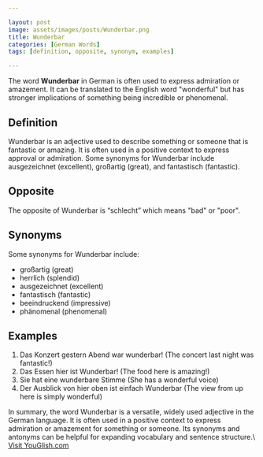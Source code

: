 ```yaml
---

layout: post
image: assets/images/posts/Wunderbar.png
title: Wunderbar
categories: [German Words]
tags: [definition, opposite, synonym, examples]

---
```


The word **Wunderbar** in German is often used to express admiration or amazement. It can be translated to the English word "wonderful" but has stronger implications of something being incredible or phenomenal.

## Definition

Wunderbar is an adjective used to describe something or someone that is fantastic or amazing. It is often used in a positive context to express approval or admiration. Some synonyms for Wunderbar include ausgezeichnet (excellent), großartig (great), and fantastisch (fantastic).

## Opposite

The opposite of Wunderbar is “schlecht” which means "bad" or "poor". 

## Synonyms

Some synonyms for Wunderbar include:

- großartig (great)
- herrlich (splendid)
- ausgezeichnet (excellent)
- fantastisch (fantastic)
- beeindruckend (impressive)
- phänomenal (phenomenal)

## Examples

1. Das Konzert gestern Abend war wunderbar! (The concert last night was fantastic!)
2. Das Essen hier ist Wunderbar! (The food here is amazing!)
3. Sie hat eine wunderbare Stimme (She has a wonderful voice)
4. Der Ausblick von hier oben ist einfach Wunderbar (The view from up here is simply wonderful)

In summary, the word Wunderbar is a versatile, widely used adjective in the German language. It is often used in a positive context to express admiration or amazement for something or someone. Its synonyms and antonyms can be helpful for expanding vocabulary and sentence structure.\ <a id="yg-widget-0" class="youglish-widget" data-query="Wunderbar" data-lang="german" data-components="8412" data-auto-start="0" data-bkg-color="theme_light" data-title="How%20to%20pronounce%20Wunderbar%20in%20German"  rel="nofollow" href="https://youglish.com">Visit YouGlish.com</a><script async src="https://youglish.com/public/emb/widget.js" charset="utf-8"></script>